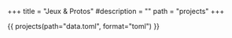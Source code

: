 +++
title = "Jeux & Protos"
#description = ""
path = "projects"
+++

{{ projects(path="data.toml", format="toml") }}
